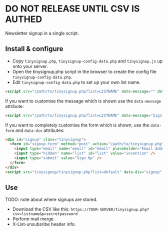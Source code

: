 # DO NOT RELEASE UNTIL CSV IS AUTHED

Newsletter signup in a single script.

## Install & configure

 * Copy `tinysignup.php`, `tinysignup-config-data.php` and `tinysignup.js` up onto your server.
 * Open the tinysignup.php script in the browser to create the config file `tinysignup-config-data.php`.
 * Edit `tinysignup-config-data.php` to set up your own list name.

```html
<script src="/path/to/tinysignup.php?list=LISTNAME" data-message="" data-div="" data-form=""></script>
```

If you want to customise the message which is shown use the `data-message` attribute:

```html
<script src="/path/to/tinysignup.php?list=LISTNAME" data-message="Sign up to my cool list!"></script>
```

If you want to completely customise the form which is shown, use the `data-form` and `data-div` attributes:

```html
<div id="signup" class="tinysignup">
  <form id="signup-form" method="post" action="/path/to/tinysignup.php">
    <input type="email" name="email" id="email" placeholder="Email Address" />
    <input type="hidden" name="list" id="list" value="invention" />
    <input type="submit" value="Sign Up" />
  </form>
</div>
<script src="tinysignup/tinysignup.php?list=default" data-div="signup" data-form="signup-form"></script>
```

## Use

TODO: note about where signups are stored.

 * Download the CSV like this: `https://YOUR-SERVER/tinysignup.php?csv=listname&p=secretpassword`
 * Perform mail merge.
 * X-List-unsubsribe header info.

